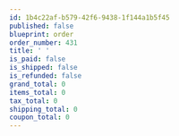```yaml
---
id: 1b4c22af-b579-42f6-9438-1f144a1b5f45
published: false
blueprint: order
order_number: 431
title: ' '
is_paid: false
is_shipped: false
is_refunded: false
grand_total: 0
items_total: 0
tax_total: 0
shipping_total: 0
coupon_total: 0
---
```

